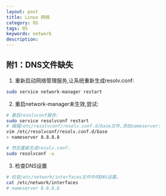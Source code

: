 ```yaml
---
layout: post
title: Linux 网络
category: OS
tags: OS
keywords: network
description:
---
```



## 附1：DNS文件缺失

1. 重新启动网络管理服务,让系统重新生成resolv.conf:
```bash
sudo service network-manager restart
```

2. 重启network-manager未生效,尝试:

```bash
# 重启resolvconf服务:
sudo service resolvconf restart
# 编辑/etc/resolvconf/resolv.conf.d/base文件,添加nameserver:
vim /etc/resolvconf/resolv.conf.d/base
> nameserver 8.8.8.8

# 然后重新生成resolv.conf:
sudo resolvconf -u
```

3. 检查DNS设置

```bash
# 检查/etc/network/interfaces文件中的DNS设置。
cat /etc/network/interfaces
# nameserver 8.8.8.8
```
